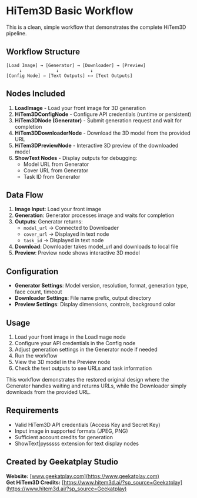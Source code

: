 # HiTem3D Basic Workflow

This is a clean, simple workflow that demonstrates the complete HiTem3D pipeline.

## Workflow Structure

```
[Load Image] → [Generator] → [Downloader] → [Preview]
     ↓             ↓            ↓           
[Config Node] → [Text Outputs] ←→ [Text Outputs]
```

## Nodes Included

1. **LoadImage** - Load your front image for 3D generation
2. **HiTem3DConfigNode** - Configure API credentials (runtime or persistent)
3. **HiTem3DNode (Generator)** - Submit generation request and wait for completion
4. **HiTem3DDownloaderNode** - Download the 3D model from the provided URL
5. **HiTem3DPreviewNode** - Interactive 3D preview of the downloaded model
6. **ShowText Nodes** - Display outputs for debugging:
   - Model URL from Generator
   - Cover URL from Generator  
   - Task ID from Generator

## Data Flow

1. **Image Input**: Load your front image
2. **Generation**: Generator processes image and waits for completion
3. **Outputs**: Generator returns:
   - `model_url` → Connected to Downloader
   - `cover_url` → Displayed in text node
   - `task_id` → Displayed in text node
4. **Download**: Downloader takes model_url and downloads to local file
5. **Preview**: Preview node shows interactive 3D model

## Configuration

- **Generator Settings**: Model version, resolution, format, generation type, face count, timeout
- **Downloader Settings**: File name prefix, output directory
- **Preview Settings**: Display dimensions, controls, background color

## Usage

1. Load your front image in the LoadImage node
2. Configure your API credentials in the Config node
3. Adjust generation settings in the Generator node if needed
4. Run the workflow
5. View the 3D model in the Preview node
6. Check the text outputs to see URLs and task information

This workflow demonstrates the restored original design where the Generator handles waiting and returns URLs, while the Downloader simply downloads from the provided URL.

## Requirements

- Valid HiTem3D API credentials (Access Key and Secret Key)
- Input image in supported formats (JPEG, PNG)
- Sufficient account credits for generation
- ShowText|pysssss extension for text display nodes

## Created by Geekatplay Studio

**Website:** [www.geekatplay.com](https://www.geekatplay.com)  
**Get HiTem3D Credits:** [https://www.hitem3d.ai/?sp_source=Geekatplay](https://www.hitem3d.ai/?sp_source=Geekatplay)